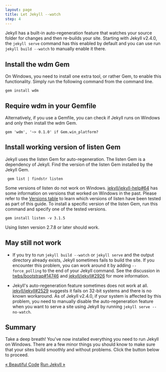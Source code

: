 ```yaml
---
layout: page
title: Let Jekyll --watch
step: 4
---
```


Jekyll has a built-in auto-regeneration feature that watches your source folder for changes and then re-builds your site. Starting with Jekyll v2.4.0, the `jekyll serve` command has this enabled by default and you can use run `jekyll build --watch` to manually enable it there.

## Install the wdm Gem

On Windows, you need to install one extra tool, or rather Gem, to enable this functionality. Simply run the following command from the command line.

~~~
gem install wdm
~~~

## Require wdm in your Gemfile

Alternatively, if you use a Gemfile, you can check if Jekyll runs on Windows and only then install the wdm Gem.

~~~
gem 'wdm', '~> 0.1.0' if Gem.win_platform?
~~~

## Install working version of listen Gem

Jekyll uses the listen Gem for auto-regeneration. The listen Gem is a dependency of Jekyll. Find the version of the listen Gem installed by the Jekyll Gem.

     gem list | findstr listen

Some versions of listen do not work on Windows. [jekyll/jekyll-help#64](https://github.com/jekyll/jekyll-help/issues/64) has some information on versions that worked on Windows in the past. Please refer to the [Versions table](/#versions) to learn which versions of listen have been tested as part of this guide. To install a specific version of the listen Gem, run this command and specify one of the tested versions.

    gem install listen -v 3.1.5

Using listen version 2.7.8 or later should work.

## May still not work

- If you try to run `jekyll build --watch` or `jekyll serve` and the output directory already exists, Jekyll sometimes fails to build the site. If you encounter this problem, you can work around it by adding `--force_polling` to the end of your Jekyll command. See the discussion in [twbs/bootstrap#14746](https://github.com/twbs/bootstrap/pull/14746) and [jekyll/jekyll#2926](https://github.com/jekyll/jekyll/issues/2926) for more information.

- Jekyll's auto-regeneration feature sometimes does not work at all. [jekyll/jekyll#2529](https://github.com/jekyll/jekyll/issues/2529) suggests it fails on 32-bit systems and there is no known workaround. As of Jekyll v2.4.0, if your system is affected by this problem, you need to manually disable the auto-regeneration feature when you want to serve a site using Jekyll by running `jekyll serve --no-watch`.

## Summary

Take a deep breath! You've now installed everything you need to run Jekyll on Windows. There are a few minor things you should know to make sure that your sites build smoothly and without problems. Click the button below to proceed.

<div class="pagination">
  <a class="pagination-item older" href="{{ site.baseurl }}3-syntax-highlighting">&laquo; Beautiful Code</a>
  <a class="pagination-item newer" href="{{ site.baseurl }}5-running-jekyll">Run Jekyll &raquo;</a>
</div>
